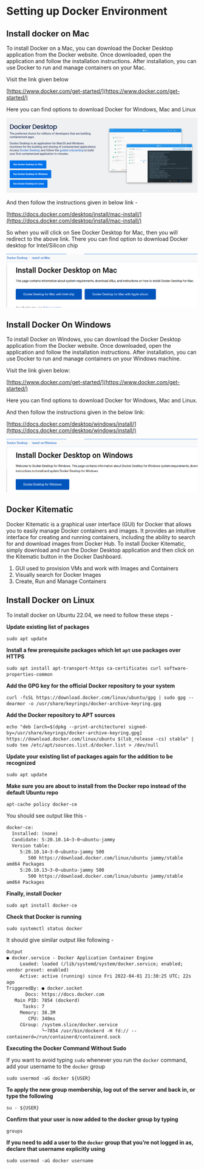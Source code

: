 # Setting up Docker Environment

## Install docker on Mac

To install Docker on a Mac, you can download the Docker Desktop application from the Docker website. Once downloaded, open the application and follow the installation instructions. After installation, you can use Docker to run and manage containers on your Mac.

Visit the link given below

[https://www.docker.com/get-started/](https://www.docker.com/get-started/)  

Here you can find options to download Docker for Windows, Mac and Linux

![Screenshot from 2023-04-20 23-12-38.png](Setting%20up%20Docker%20Environment/Screenshot_from_2023-04-20_23-12-38.png)

And then follow the instructions given in below link - 

[https://docs.docker.com/desktop/install/mac-install/](https://docs.docker.com/desktop/install/mac-install/) 

So when you will click on See Docker Desktop for Mac, then you will redirect to the above link. There you can find option to download Docker desktop for Intel/Silicon chip

![Screenshot from 2023-04-20 23-15-47.png](Setting%20up%20Docker%20Environment/Screenshot_from_2023-04-20_23-15-47.png)

## Install Docker On Windows

To install Docker on Windows, you can download the Docker Desktop application from the Docker website. Once downloaded, open the application and follow the installation instructions. After installation, you can use Docker to run and manage containers on your Windows machine.

Visit the link given below:

[https://www.docker.com/get-started/](https://www.docker.com/get-started/)

Here you can find options to download Docker for Windows, Mac and Linux.

And then follow the instructions given in the below link:

[https://docs.docker.com/desktop/windows/install/](https://docs.docker.com/desktop/windows/install/)

![Screenshot from 2023-04-20 23-22-50.png](Setting%20up%20Docker%20Environment/Screenshot_from_2023-04-20_23-22-50.png)

## Docker Kitematic

Docker Kitematic is a graphical user interface (GUI) for Docker that allows you to easily manage Docker containers and images. It provides an intuitive interface for creating and running containers, including the ability to search for and download images from Docker Hub. To install Docker Kitematic, simply download and run the Docker Desktop application and then click on the Kitematic button in the Docker Dashboard.

1. GUI used to provision VMs and work with Images and Containers
2. Visually search for Docker Images
3. Create, Run and Manage Containers

## Install Docker on Linux

To install docker on Ubuntu 22.04, we need to follow these steps - 

**Update existing list of packages**

```docker
sudo apt update
```

**Install a few prerequisite packages which let `apt` use packages over HTTPS**

```docker
sudo apt install apt-transport-https ca-certificates curl software-properties-common
```

**Add the GPG key for the official Docker repository to your system**

```docker
curl -fsSL https://download.docker.com/linux/ubuntu/gpg | sudo gpg --dearmor -o /usr/share/keyrings/docker-archive-keyring.gpg
```

**Add the Docker repository to APT sources**

```docker
echo "deb [arch=$(dpkg --print-architecture) signed-by=/usr/share/keyrings/docker-archive-keyring.gpg] https://download.docker.com/linux/ubuntu $(lsb_release -cs) stable" | sudo tee /etc/apt/sources.list.d/docker.list > /dev/null
```

**Update your existing list of packages again for the addition to be recognized**

```docker
sudo apt update
```

**Make sure you are about to install from the Docker repo instead of the default Ubuntu repo**

```docker
apt-cache policy docker-ce
```

You should see output like this - 

```docker
docker-ce:
  Installed: (none)
  Candidate: 5:20.10.14~3-0~ubuntu-jammy
  Version table:
     5:20.10.14~3-0~ubuntu-jammy 500
        500 https://download.docker.com/linux/ubuntu jammy/stable amd64 Packages
     5:20.10.13~3-0~ubuntu-jammy 500
        500 https://download.docker.com/linux/ubuntu jammy/stable amd64 Packages
```

**Finally, install Docker**

```docker
sudo apt install docker-ce
```

**Check that Docker is running**

```docker
sudo systemctl status docker
```

It should give similar output like following - 

```docker
Output
● docker.service - Docker Application Container Engine
     Loaded: loaded (/lib/systemd/system/docker.service; enabled; vendor preset: enabled)
     Active: active (running) since Fri 2022-04-01 21:30:25 UTC; 22s ago
TriggeredBy: ● docker.socket
       Docs: https://docs.docker.com
   Main PID: 7854 (dockerd)
      Tasks: 7
     Memory: 38.3M
        CPU: 340ms
     CGroup: /system.slice/docker.service
             └─7854 /usr/bin/dockerd -H fd:// --containerd=/run/containerd/containerd.sock
```

**Executing the Docker Command Without Sudo**

If you want to avoid typing `sudo` whenever you run the `docker` command, add your username to the `docker` group

```docker
sudo usermod -aG docker ${USER}
```

**To apply the new group membership, log out of the server and back in, or type the following**

```docker
su - ${USER}
```

**Confirm that your user is now added to the docker group by typing**

```docker
groups
```

**If you need to add a user to the `docker` group that you’re not logged in as, declare that username explicitly using**

```docker
sudo usermod -aG docker username
```